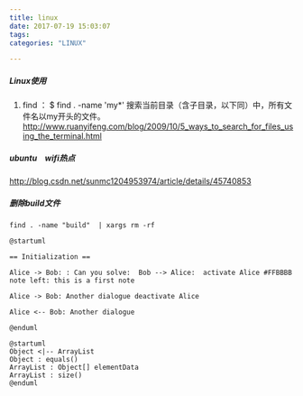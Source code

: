 ```yaml
---
title: linux
date: 2017-07-19 15:03:07
tags:
categories: "LINUX"

---
```


##### Linux使用


1. find  ： $ find . -name 'my*'   搜索当前目录（含子目录，以下同）中，所有文件名以my开头的文件。 http://www.ruanyifeng.com/blog/2009/10/5_ways_to_search_for_files_using_the_terminal.html

##### ubuntu　wifi热点

http://blog.csdn.net/sunmc1204953974/article/details/45740853



##### 删除build文件

`find . -name "build"  | xargs rm -rf`







```plantuml
@startuml

== Initialization ==

Alice -> Bob: : Can you solve:  Bob --> Alice:  activate Alice #FFBBBB note left: this is a first note

Alice -> Bob: Another dialogue deactivate Alice

Alice <-- Bob: Another dialogue

@enduml
```



```plantuml
@startuml
Object <|-- ArrayList
Object : equals()
ArrayList : Object[] elementData
ArrayList : size()
@enduml
```